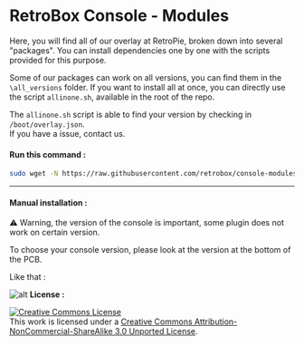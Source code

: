 # RetroBox Console - Modules

Here, you will find all of our overlay at RetroPie, broken down into several "packages". 
You can install dependencies one by one with the scripts provided for this purpose.  

Some of our packages can work on all versions, you can find them in the `\all_versions` folder.
If you want to install all at once, you can directly use the script `allinone.sh`, available in the root of the repo.

The `allinone.sh` script is able to find your version by checking in `/boot/overlay.json`.  
If you have a issue, contact us.

#### Run this command :

```bash
sudo wget -N https://raw.githubusercontent.com/retrobox/console-modules/master/allinone.sh && sudo chmod +x /home/pi/allinone.sh && sudo ./allinone.sh
```

---

#### Manual installation :

⚠️ Warning, the version of the console is important, some plugin does not work on certain version.

To choose your console version, please look at the version at the bottom of the PCB.

Like that :

![alt](http://static.retrobox.tech/img/docs/console_overlay/IMG_0584.JPG)
__License :__

<a  rel="license"  href="http://creativecommons.org/licenses/by-nc-sa/3.0/"><img  alt="Creative Commons License"  style="border-width:0"  src="https://i.creativecommons.org/l/by-nc-sa/3.0/88x31.png"  /></a><br  />This work is licensed under a <a  rel="license"  href="http://creativecommons.org/licenses/by-nc-sa/3.0/">Creative Commons Attribution-NonCommercial-ShareAlike 3.0 Unported License</a>.